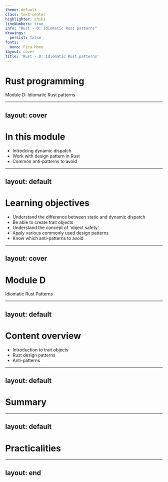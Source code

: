 ```yaml
---
theme: default
class: text-center
highlighter: shiki
lineNumbers: true
info: "Rust - D: Idiomatic Rust patterns"
drawings:
  persist: false
fonts:
  mono: Fira Mono
layout: cover
title: 'Rust - D: Idiomatic Rust patterns'
---
```

# Rust programming
Module D: Idiomatic Rust patterns
<!-- Start with welcome, students entering -->

---
layout: cover
---
# In this module

- Introdcing dynamic dispatch
- Work with design pattern in Rust
- Common anti-patterns to avoid

---
layout: default
---
# Learning objectives
<!-- List this module's learning objectives -->
- Understand the difference between static and dynamic dispatch
- Be able to create trait objects
- Understand the concept of 'object safety'
- Apply various commonly used design patterns
- Know which anti-patterns to avoid

---
layout: cover
---
#  Module D
Idiomatic Rust Patterns
<!-- Start lecture content here -->

---
layout: default
---
# Content overview
- Introduction to trait objects
- Rust design patterns
- Anti-patterns

---
layout: default
---
# Summary
<!-- Very quickly go over the learning objectives and how they were covered -->

---
layout: default
---
# Practicalities
<!-- Use this slide to announce any organizational information -->

---
layout: end
---
<!-- Below are example slides you can use -->
